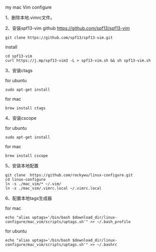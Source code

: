 my mac Vim configure

1、删除本地.vimrc文件。

2、安装spf13-vim github  https://github.com/spf13/spf13-vim

    git clone https://github.com/spf13/spf13-vim.git

install
    
    cd spf13-vim
    curl https://j.mp/spf13-vim3 -L > spf13-vim.sh && sh spf13-vim.sh


3、安装ctags 

for ubuntu 

    sudo apt-get install 
for mac

    brew install ctags

4、安装cscope

for ubuntu 

    sudo apt-get install 
for mac

    brew install cscope

5、安装本地配置
    
    git clone  https://github.com/rockywu/linux-configure.git
    cd linux-configure
    ln -s ./mac_vim/* ~/.vim/
    ln -s ./mac_vim/.vimrc.local ~/.vimrc.local

6、配置本地tags生成器
    
for mac

    echo "alias uptags='/bin/bash $download_dir/linux-configure/mac_vim/scripts/uptags.sh'" >> ~/.bash_profile
for ubuntu

    echo "alias uptags='/bin/bash $download_dir/linux-configure/mac_vim/scripts/uptags.sh'" >> ~/.bashrc
